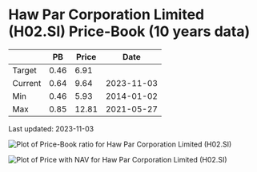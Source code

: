 # Haw Par Corporation Limited (H02.SI) Price-Book (10 years data)

|     | PB   | Price | Date       |
|-----|------|-------|------------|
| Target | 0.46 | 6.91  |  |
| Current | 0.64 | 9.64  | 2023-11-03 |
| Min | 0.46 | 5.93  | 2014-01-02 |
| Max | 0.85 | 12.81  | 2021-05-27 |

Last updated: 2023-11-03

![Plot of Price-Book ratio for Haw Par Corporation Limited (H02.SI)](H02_pb_10.png)

![Plot of Price with NAV for Haw Par Corporation Limited (H02.SI)](H02_price_nav_10.png)
